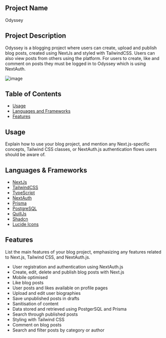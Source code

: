 ## Project Name

Odyssey

## Project Description

Odyssey is a blogging project where users can create, upload and publish blog posts, created using NextJs and styled with TailwindCSS. Users can also view posts from others using the platform. For users to create, like and comment on posts they must be logged in to Odyssey which is using NextAuth.

![image](https://github.com/Ibra-Zeno/Odyssey/assets/95757707/b7bfdb3e-c04c-4275-9238-970d0c96ef92)


## Table of Contents

- [Usage](#usage)
- [Languages and Frameworks](#Languages)
- [Features](#features)

## Usage

Explain how to use your blog project, and mention any Next.js-specific concepts, Tailwind CSS classes, or NextAuth.js authentication flows users should be aware of.

## Languages & Frameworks

- [NextJs]([url](https://nextjs.org/))
- [TailwindCSS]([url](https://tailwindcss.com/))
- [TypeScript]([url](https://www.typescriptlang.org/))
- [NextAuth]([url](https://next-auth.js.org/))
- [Prisma]([url](https://www.prisma.io/))
- [PostgreSQL]([url](https://www.postgresql.org/))
- [QuillJs]([url](https://quilljs.com/))
- [Shadcn]([url](https://ui.shadcn.com/))
- [Lucide Icons]([url](https://lucide.dev/icons/))

## Features

List the main features of your blog project, emphasizing any features related to Next.js, Tailwind CSS, and NextAuth.js.

- User registration and authentication using NextAuth.js
- Create, edit, delete and publish blog posts with Next.js
- Mobile optimised
- Like blog posts
- User posts and likes available on profile pages
- Upload and edit user biographies
- Save unpublished posts in drafts
- Sanitisation of content
- Data stored and retrieved using PostgerSQL and Prisma
- Search through published posts
- Styling with Tailwind CSS
- Comment on blog posts
- Search and filter posts by category or author
